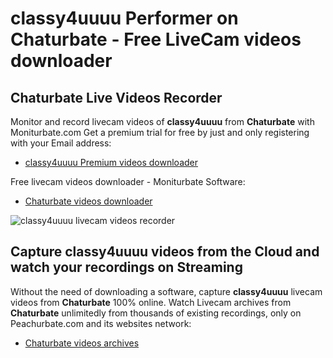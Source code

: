 # classy4uuuu Performer on Chaturbate - Free LiveCam videos downloader

## Chaturbate Live Videos Recorder

Monitor and record livecam videos of **classy4uuuu** from **Chaturbate** with Moniturbate.com
Get a premium trial for free by just and only registering with your Email address:
* [classy4uuuu Premium videos downloader](https://moniturbate.com/request-demo-licence-key.html)

Free livecam videos downloader - Moniturbate Software:
* [Chaturbate videos downloader](https://moniturbate.com/moniturbate-download-software.html)

![classy4uuuu livecam videos recorder](https://peachurnet.com/templates/moniturbate-software.png)


## Capture classy4uuuu videos from the Cloud and watch your recordings on Streaming

Without the need of downloading a software, capture **classy4uuuu** livecam videos from **Chaturbate** 100% online.
Watch Livecam archives from **Chaturbate** unlimitedly from thousands of existing recordings, only on Peachurbate.com and its websites network:
* [Chaturbate videos archives](https://peachurnet.com/)